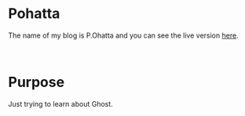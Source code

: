 # Pohatta

The name of my blog is P.Ohatta and you can see the live version [here](https://pohatta.com/).

&nbsp;

# Purpose

Just trying to learn about Ghost.
